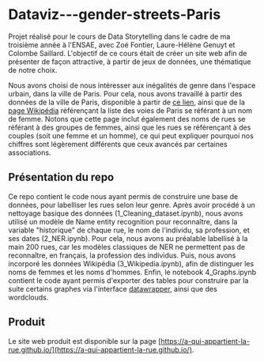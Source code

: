# Dataviz---gender-streets-Paris

Projet réalisé pour le cours de Data Storytelling dans le cadre de ma troisième année à l'ENSAE, avec Zoé Fontier, Laure-Hélène Genuyt et Colombe Saillard.
L'objectif de ce cours était de créer un site web afin de présenter de façon attractive, à partir de jeux de données, une thématique de notre choix.

Nous avons choisi de nous intéresser aux inégalités de genre dans l'espace urbain, dans la ville de Paris. Pour cela, nous avons travaillé à partir des données de la ville de Paris, disponible à partir de [ce lien](https://www.data.gouv.fr/fr/datasets/nomenclature-des-voies-actuelles-prs/), ainsi que de la [page Wikipédia](https://fr.wikipedia.org/wiki/Liste_des_voies_de_Paris_se_r%C3%A9f%C3%A9rant_%C3%A0_un_nom_de_femme) référençant la liste des voies de Paris se référant à un nom de femme. Notons que cette page inclut également des noms de rues se référant à des groupes de femmes, ainsi que les rues se référençant à des couples (soit une femme et un homme), ce qui peut expliquer pourquoi nos chiffres sont légèrement différents que ceux avancés par certaines associations.

## Présentation du repo
Ce repo contient le code nous ayant permis de construire une base de données, pour labelliser les rues selon leur genre. 
Après avoir procédé à un nettoyage basique des données (1_Cleaning_dataset.ipynb), nous avons utilisé un modèle de Name entity recognition pour reconnaître, dans la variable "historique" de chaque rue, le nom de l'individu, sa profession, et ses dates (2_NER.ipynb). Pour cela, nous avons au préalable labellisé à la main 200 rues, car les modèles classiques de NER ne permettent pas de reconnaître, en français, la profession des individus. Puis, nous avons incorporé les données Wikipédia (3_Wikipedia.ipynb), afin de distinguer les noms de femmes et les noms d'hommes. 
Enfin, le notebook 4_Graphs.ipynb contient le code ayant permis d'exporter des tables pour construire par la suite certains graphes via l'interface [datawrapper](datawrapper.de), ainsi que des wordclouds.

## Produit
Le site web produit est disponible sur la page [https://a-qui-appartient-la-rue.github.io/](https://a-qui-appartient-la-rue.github.io/).
